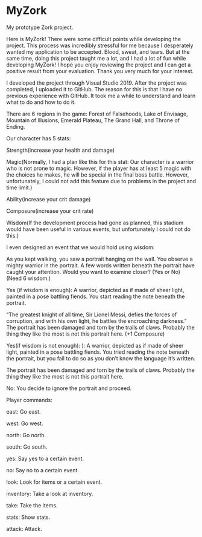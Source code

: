 # MyZork
My prototype Zork project. 

Here is MyZork! There were some difficult points while developing the project. This process was incredibly stressful for me because I desperately wanted my application to be accepted. Blood, sweat, and tears. But at the same time, doing this project taught me a lot, and I had a lot of fun while developing MyZork! I hope you enjoy reviewing the project and I can get a positive result from your evaluation. Thank you very much for your interest.

I developed the project through Visual Studio 2019. After the project was completed, I uploaded it to GitHub. The reason for this is that I have no previous experience with GitHub. It took me a while to understand and learn what to do and how to do it.

There are 6 regions in the game: Forest of Falsehoods, Lake of Envisage, Mountain of Illusions, Emerald Plateau, The Grand Hall, and Throne of Ending.

Our character has 5 stats:

Strength(increase your health and damage)

Magic(Normally, I had a plan like this for this stat: Our character is a warrior who is not prone to magic. However, if the player has at least 5 magic with the choices he makes, he will be special in the final boss battle. However, unfortunately, I could not add this feature due to problems in the project and time limit.)

Ability(increase your crit damage)

Composure(increase your crit rate)

Wisdom(If the development process had gone as planned, this stadium would have been useful in various events, but unfortunately I could not do this.)

I even designed an event that we would hold using wisdom:

As you kept walking, you saw a portrait hanging on the wall. You observe a mighty warrior in the portrait. A few words written beneath the portrait have caught your attention. Would you want to examine closer? (Yes or No) (Need 6 wisdom.)

Yes (if wisdom is enough): A warrior, depicted as if made of sheer light, painted in a pose battling fiends. You start reading the note beneath the portrait.

“The greatest knight of all time, Sir Lionel Messi, defies the forces of corruption, and with his own light, he battles the encroaching darkness.”
The portrait has been damaged and torn by the trails of claws. Probably the thing they like the most is not this portrait here. (+1 Composure)

Yes(if wisdom is not enough): ): A warrior, depicted as if made of sheer light, painted in a pose battling fiends. You tried reading the note beneath the portrait, but you fail to do so as you don’t know the language it’s written.

The portrait has been damaged and torn by the trails of claws. Probably the thing they like the most is not this portrait here. 

No: You decide to ignore the portrait and proceed.

Player commands:

east: Go east.

west: Go west.

north: Go north.

south: Go south.

yes: Say yes to a certain event.

no: Say no to a certain event.

look: Look for items or a certain event.

inventory: Take a look at inventory.

take: Take the items.

stats: Show stats.

attack: Attack.













